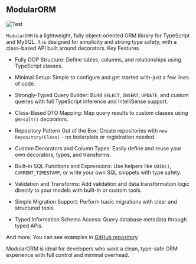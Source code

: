 ## ModularORM

![Test](https://github.com/KoP3YkA/ModularORM/actions/workflows/tests.yml/badge.svg)

`ModularORM` is a lightweight, fully object-oriented ORM library for TypeScript and MySQL. It is designed for simplicity and strong type safety, with a class-based API built around decorators.
Key Features

- Fully OOP Structure: Define tables, columns, and relationships using TypeScript classes.

- Minimal Setup: Simple to configure and get started with-just a few lines of code.

- Strongly-Typed Query Builder: Build `SELECT`, `INSERT`, `UPDATE`, and custom queries with full TypeScript inference and IntelliSense support.

- Class-Based DTO Mapping: Map query results to custom classes using `@Result()` decorators.

- Repository Pattern Out of the Box: Create repositories with `new Repository(Class)` - no boilerplate or registration needed.

- Custom Decorators and Column Types: Easily define and reuse your own decorators, types, and transforms.

- Built-in SQL Functions and Expressions: Use helpers like `UUID()`, `CURRENT_TIMESTAMP`, or write your own SQL snippets with type safety.

- Validation and Transforms: Add validation and data transformation logic directly to your models with built-in or custom tools.

- Simple Migration Support: Perform basic migrations with clear and structured tools.

- Typed Information Schema Access: Query database metadata through typed APIs.

And more. You can see examples in [GitHub repository](https://github.com/KoP3YkA/ModularORM/tree/main/example)

ModularORM is ideal for developers who want a clean, type-safe ORM experience with full control and minimal overhead.